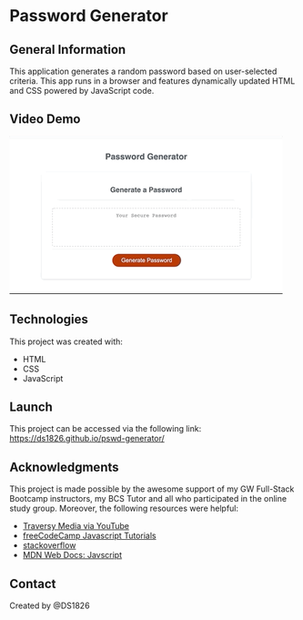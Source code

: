 # Password Generator 

## General Information
This application generates a random password based on user-selected criteria. This app runs in a browser and features dynamically updated HTML and CSS powered by JavaScript code. 

## Video Demo
![Password Generator Demo](pswd-demo.gif)

## Technologies
This project was created with: 
* HTML
* CSS
* JavaScript

## Launch
This project can be accessed via the following link: https://ds1826.github.io/pswd-generator/

## Acknowledgments
This project is made possible by the awesome support of my GW Full-Stack Bootcamp instructors, my BCS Tutor and all who participated in the online study group. Moreover, the following resources were helpful:

* [Traversy Media via YouTube](https://www.youtube.com/channel/UC29ju8bIPH5as8OGnQzwJyA)
* [freeCodeCamp Javascript Tutorials](https://www.freecodecamp.org)
* [stackoverflow](https://stackoverflow.com)
* [MDN Web Docs: Javscript](https://developer.mozilla.org/en-US/docs/Web/JavaScript)

## Contact
Created by @DS1826
